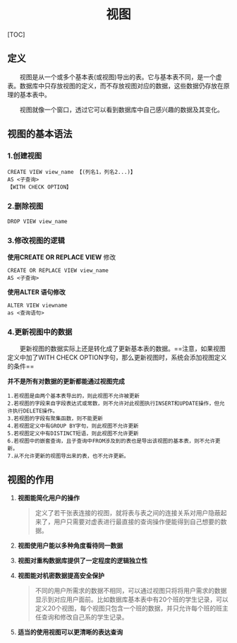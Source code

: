 # <center>视图</center>

[TOC]

## 定义

&emsp;&emsp;视图是从一个或多个基本表(或视图)导出的表。它与基本表不同，是一个虚表。数据库中只存放视图的定义，而不存放视图对应的数据，这些数据仍存放在原理的基本表中。

&emsp;&emsp;视图就像一个窗口，透过它可以看到数据库中自己感兴趣的数据及其变化。

## 视图的基本语法

### 1.创建视图

```mysql
CREATE VIEW view_name 【(列名1，列名2...)】
AS <子查询>
【WITH CHECK OPTION】
```

### 2.删除视图

```mysql
DROP VIEW view_name
```

### 3.修改视图的逻辑

**使用CREATE OR REPLACE VIEW** 修改

```mysql
CREATE OR REPLACE VIEW view_name
AS <子查询>
```

**使用ALTER 语句修改**

```mysql
ALTER VIEW viewname
as <查询语句>
```

### 4.更新视图中的数据

&emsp;&emsp;更新视图的数据实际上还是转化成了更新基本表的数据。==注意，如果视图定义中加了WITH CHECK OPTION字句，那么更新视图时，系统会添加视图定义的条件==

**并不是所有对数据的更新都能通过视图完成**

```
1.若视图是由两个基本表导出的，则此视图不允许被更新
2.若视图的字段来自字段表达式或常数，则不允许对此视图执行INSERT和UPDATE操作，但允许执行DELETE操作。
3.若视图的字段有聚集函数，则不能更新
4.若视图定义中有GROUP BY字句，则此视图不允许更新
5.若视图定义中有DISTINCT短语，则此视图不允许更新
6.若视图中的嵌套查询，且子查询中FROM涉及到的表也是导出该视图的基本表，则不允许更新。
7.从不允许更新的视图导出来的表，也不允许更新。
```



## 视图的作用

1. **视图能简化用户的操作**

   > 定义了若干张表连接的视图，就将表与表之间的连接关系对用户隐蔽起来了，用户只需要对虚表进行最直接的查询操作便能得到自己想要的数据。

1. **视图使用户能以多种角度看待同一数据**

2. **视图对重构数据库提供了一定程度的逻辑独立性**

3. **视图能对机密数据提高安全保护**

   >不同的用户所需求的数据不相同，可以通过视图只将将用户需求的数据显示到对应用户面前。比如数据库基本表中有20个班的学生记录，可以定义20个视图，每个视图只包含一个班的数据，并只允许每个班的班主任查询和修改自己系的学生记录。

5. **适当的使用视图可以更清晰的表达查询**